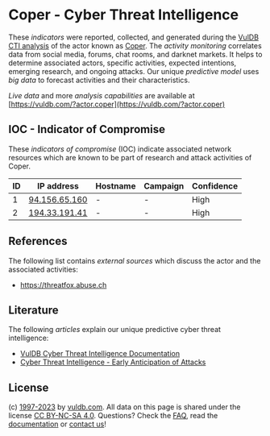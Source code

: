 # Coper - Cyber Threat Intelligence

These _indicators_ were reported, collected, and generated during the [VulDB CTI analysis](https://vuldb.com/?kb.cti) of the actor known as [Coper](https://vuldb.com/?actor.coper). The _activity monitoring_ correlates data from social media, forums, chat rooms, and darknet markets. It helps to determine associated actors, specific activities, expected intentions, emerging research, and ongoing attacks. Our unique _predictive model_ uses _big data_ to forecast activities and their characteristics.

_Live data_ and more _analysis capabilities_ are available at [https://vuldb.com/?actor.coper](https://vuldb.com/?actor.coper)

## IOC - Indicator of Compromise

These _indicators of compromise_ (IOC) indicate associated network resources which are known to be part of research and attack activities of Coper.

ID | IP address | Hostname | Campaign | Confidence
-- | ---------- | -------- | -------- | ----------
1 | [94.156.65.160](https://vuldb.com/?ip.94.156.65.160) | - | - | High
2 | [194.33.191.41](https://vuldb.com/?ip.194.33.191.41) | - | - | High

## References

The following list contains _external sources_ which discuss the actor and the associated activities:

* https://threatfox.abuse.ch

## Literature

The following _articles_ explain our unique predictive cyber threat intelligence:

* [VulDB Cyber Threat Intelligence Documentation](https://vuldb.com/?kb.cti)
* [Cyber Threat Intelligence - Early Anticipation of Attacks](https://www.scip.ch/en/?labs.20201022)

## License

(c) [1997-2023](https://vuldb.com/?kb.changelog) by [vuldb.com](https://vuldb.com/?kb.about). All data on this page is shared under the license [CC BY-NC-SA 4.0](https://creativecommons.org/licenses/by-nc-sa/4.0/). Questions? Check the [FAQ](https://vuldb.com/?kb.faq), read the [documentation](https://vuldb.com/?kb) or [contact us](https://vuldb.com/?contact)!
